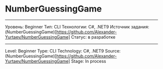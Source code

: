 # NumberGuessingGame
********************************
Уровень: Beginner
Тип: CLI
Технологии: C#, .NET9
Источник задания: (NumberGuessingGame)[https://github.com/Alexander-Yurtaev/NumberGuessingGame]
Статус: в разработке



********************************
Level: Beginner
Type: CLI
Technology: C#, .NET9
Source: (NumberGuessingGame)[https://github.com/Alexander-Yurtaev/NumberGuessingGame]
Stage: In process


